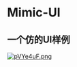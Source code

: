 # Mimic-UI
## 一个仿的UI样例
[![pVYe4uF.png](https://s21.ax1x.com/2025/07/28/pVYe4uF.png)](https://imgse.com/i/pVYe4uF)
